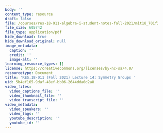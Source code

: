 ```yaml
---
body: ''
content_type: resource
draft: false
file: /courses/res-18-011-algebra-i-student-notes-fall-2021/mit18_701f21_lect14.pdf
file_size: 605742
file_type: application/pdf
hide_download: true
hide_download_original: null
image_metadata:
  caption: ''
  credit: ''
  image-alt: ''
learning_resource_types: []
license: https://creativecommons.org/licenses/by-nc-sa/4.0/
resourcetype: Document
title: 'RES.18-011 (Fall 2021) Lecture 14: Symmetry Groups '
uid: 5b4ef165-9daf-48ef-bb06-2644dda0d2a8
video_files:
  video_captions_file: ''
  video_thumbnail_file: ''
  video_transcript_file: ''
video_metadata:
  video_speakers: ''
  video_tags: ''
  youtube_description: ''
  youtube_id: ''
---
```


